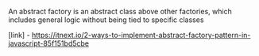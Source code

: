 An abstract factory is an abstract class above other factories, which includes general logic without being tied to specific classes

[link] - https://itnext.io/2-ways-to-implement-abstract-factory-pattern-in-javascript-85f151bd5cbe
